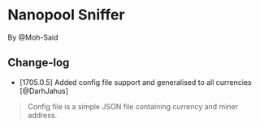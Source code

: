 # Nanopool Sniffer

By @Moh-Said

## Change-log

* [1705.0.5] Added config file support and generalised to all currencies [@DarhJahus]
>  
> Config file is a simple JSON file containing currency and miner address.
